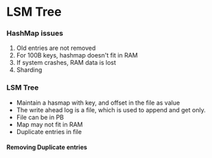 # LSM Tree

### HashMap issues
1. Old entries are not removed
2. For 100B keys, hashmap doesn't fit in RAM
3. If system crashes, RAM data is lost
4. Sharding


### LSM Tree

* Maintain a hasmap with key, and offset in the file as value
* The write ahead log is a file, which is used to append and get only.
* File can be in PB
* Map may not fit in RAM
* Duplicate entries in file

#### Removing Duplicate entries
